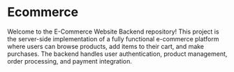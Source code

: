 # Ecommerce
Welcome to the E-Commerce Website Backend repository! This project is the server-side implementation of a fully functional e-commerce platform where users can browse products, add items to their cart, and make purchases. The backend handles user authentication, product management, order processing, and payment integration.
